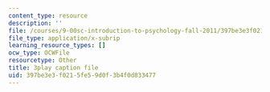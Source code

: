 ```yaml
---
content_type: resource
description: ''
file: /courses/9-00sc-introduction-to-psychology-fall-2011/397be3e3f0215fe59d0f3b4f0d833477_kD3CswjYb2E.vtt
file_type: application/x-subrip
learning_resource_types: []
ocw_type: OCWFile
resourcetype: Other
title: 3play caption file
uid: 397be3e3-f021-5fe5-9d0f-3b4f0d833477
---
```

